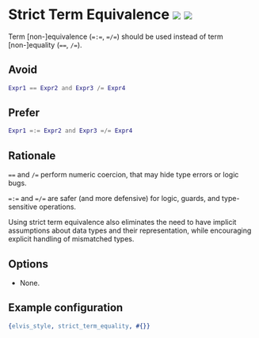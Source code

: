 # Strict Term Equivalence [![](https://img.shields.io/badge/since-4.2.0-blue)](https://github.com/inaka/elvis_core/releases/tag/4.2.0) ![](https://img.shields.io/badge/BEAM-yes-orange)

Term [non-]equivalence (`=:=`, `=/=`) should be used instead of term [non-]equality (`==`, `/=`).

## Avoid

```erlang
Expr1 == Expr2 and Expr3 /= Expr4
```

## Prefer

```erlang
Expr1 =:= Expr2 and Expr3 =/= Expr4
```

## Rationale

`==` and `/=` perform numeric coercion, that may hide type errors or logic bugs.

`=:=` and `=/=` are safer (and more defensive) for logic, guards, and type-sensitive operations.

Using strict term equivalence also eliminates the need to have implicit assumptions about data types
and their representation, while encouraging explicit handling of mismatched types.

## Options

- None.

## Example configuration

```erlang
{elvis_style, strict_term_equality, #{}}
```
